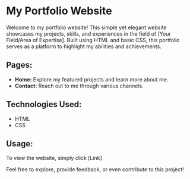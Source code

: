 # My Portfolio Website

Welcome to my portfolio website! This simple yet elegant website showcases my projects, skills, and experiences in the field of [Your Field/Area of Expertise]. Built using HTML and basic CSS, this portfolio serves as a platform to highlight my abilities and achievements.

## Pages:

- **Home:** Explore my featured projects and learn more about me.
- **Contact:** Reach out to me through various channels.

## Technologies Used:

- HTML
- CSS

## Usage:

To view the website, simply click [Link]

Feel free to explore, provide feedback, or even contribute to this project!
